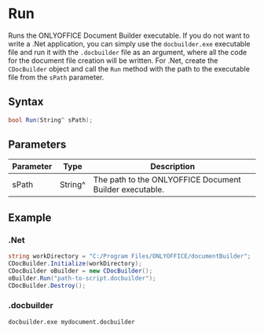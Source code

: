 # Run

Runs the ONLYOFFICE Document Builder executable. If you do not want to write a .Net application, you can simply use the `docbuilder.exe` executable file and run it with the `.docbuilder` file as an argument, where all the code for the document file creation will be written. For .Net, create the `CDocBuilder` object and call the `Run` method with the path to the executable file from the `sPath` parameter.

## Syntax

```cs
bool Run(String^ sPath);
```

## Parameters

| Parameter | Type    | Description                                             |
| --------- | ------- | ------------------------------------------------------- |
| sPath     | String^ | The path to the ONLYOFFICE Document Builder executable. |

## Example

### .Net

```cs
string workDirectory = "C:/Program Files/ONLYOFFICE/documentBuilder";
CDocBuilder.Initialize(workDirectory);
CDocBuilder oBuilder = new CDocBuilder();
oBuilder.Run("path-to-script.docbuilder");
CDocBuilder.Destroy();
```

### .docbuilder

```sh
docbuilder.exe mydocument.docbuilder
```
